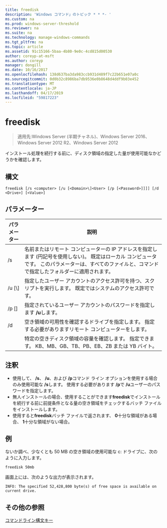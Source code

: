 ```yaml
---
title: freedisk
description: 'Windows コマンド」のトピック * * *- '
ms.custom: na
ms.prod: windows-server-threshold
ms.reviewer: na
ms.suite: na
ms.technology: manage-windows-commands
ms.tgt_pltfrm: na
ms.topic: article
ms.assetid: 91c15166-5baa-4b80-9e0c-4cd815d00530
author: coreyp-at-msft
ms.author: coreyp
manager: dongill
ms.date: 10/16/2017
ms.openlocfilehash: 138d637ba3da983ccb931d489f7c22b651e07a0c
ms.sourcegitcommit: 0d0b32c8986ba7db9536e0b8648d4ddf9b03e452
ms.translationtype: MT
ms.contentlocale: ja-JP
ms.lasthandoff: 04/17/2019
ms.locfileid: "59817223"
---
```

# <a name="freedisk"></a>freedisk

>適用先:Windows Server (半期チャネル)、Windows Server 2016、Windows Server 2012 R2、Windows Server 2012

インストール処理を続行する前に、ディスク領域の指定した量が使用可能なかどうかを確認します。

## <a name="syntax"></a>構文
```
freedisk [/s <computer> [/u [<Domain>\]<User> [/p [<Password>]]]] [/d <Drive>] [<Value>]
```
## <a name="parameters"></a>パラメーター
|パラメーター|説明|
|-------|--------|
|/s <computer>|名前またはリモート コンピューターの IP アドレスを指定します (円記号を使用しない)。 既定はローカル コンピュータです。 このパラメーターは、すべてのファイルと、コマンドで指定したフォルダーに適用されます。|
|/u [<Domain>\\]<User>|指定したユーザー アカウントのアクセス許可を持つ、スクリプトを実行します。 既定ではシステムのアクセス許可です。|
|/p [<Password>]|指定されているユーザー アカウントのパスワードを指定します **/u**します。|
|/d <Drive>|空き領域の可用性を確認するドライブを指定します。 指定する必要があります<Drive>リモート コンピューターをします。|
|<Value>|特定の空きディスク領域の容量を確認します。 指定できます。 <Value>KB、MB、GB、TB、PB、EB、ZB または YB バイト。|
## <a name="remarks"></a>注釈
-   使用して、 **/s**、 **/u**、および **/p**コマンド ライン オプションを使用する場合のみ使用可能な **/s**します。 使用する必要があります **/p**で **/u**ユーザーのパスワードを指定します。
-   無人インストールの場合、使用することができます**freedisk**でインストールを続行する前に前提条件となる量の空き領域をチェックするバッチ ファイルをインストールします。
-   使用すると**freedisk**バッチ ファイルで返されます、 **0**十分な領域がある場合、 **1**十分な領域がない場合。
## <a name="BKMK_examples"></a>例
ないか調べ、少なくとも 50 MB の空き領域の使用可能な c: ドライブに、次のように入力します。
```
freedisk 50mb 
```
画面上には、次のような出力が表示されます。
```
INFO: The specified 52,428,800 byte(s) of free space is available on current drive.
```
## <a name="additional-references"></a>その他の参照
[コマンドライン構文キー](command-line-syntax-key.md)
